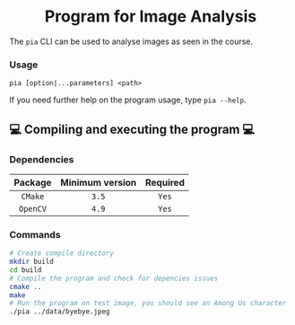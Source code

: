 <h1 align="center">Program for Image Analysis</h1>

The `pia` CLI can be used to analyse images as seen in the course.

### Usage
```
pia [option|...parameters] <path>
```

If you need further help on the program usage, type `pia --help`.

## 💻 Compiling and executing the program 💻

### Dependencies

|Package|Minimum version|Required|
|:-:|:-:|:-:|
|`CMake`|`3.5`|`Yes`|
|`OpenCV`|`4.9`|`Yes`|

### Commands

```bash
# Create compile directory
mkdir build
cd build
# Compile the program and check for depencies issues
cmake ..
make
# Run the program on test image, you should see an Among Us character
./pia ../data/byebye.jpeg
```